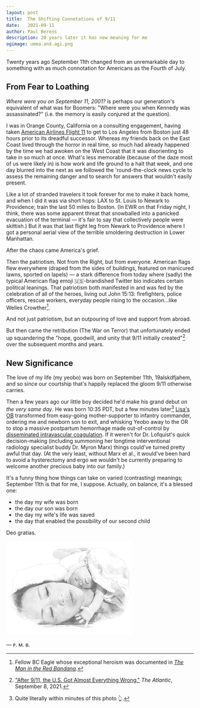 ```yaml
---
layout: post
title:	The Shifting Connotations of 9/11
date:	2021-09-11
author:	Paul Berens
description: 20 years later it has new meaning for me
ogimage: umma.and.agi.png
---
```

Twenty years ago September 11th changed from an unremarkable day to something with as much connotation for Americans as the Fourth of July.

## From Fear to Loathing

*Where were you on September 11, 2001?* is perhaps our generation's equivalent of what was for Boomers: "Where were you when Kennedy was assassinated?" (i.e. the memory is easily conjured at the question).

I was in Orange County, California on a consulting engagement, having taken [American Airlines Flight 11](https://en.wikipedia.org/wiki/American_Airlines_Flight_11) to get to Los Angeles from Boston just 48 hours prior to its dreadful successor. Whereas my friends back on the East Coast lived through the horror in real time, so much had already happened by the time we had awoken on the West Coast that it was disorienting to take in so much at once. What's less memorable (because of the daze most of us were likely in) is how work and life ground to a halt that week, and one day blurred into the next as we followed the 'round-the-clock news cycle to assess the remaining danger and to search for answers that wouldn't easily present.

Like a lot of stranded travelers it took forever for me to make it back home, and when I did it was via short hops: LAX to St. Louis to Newark to Providence; train the last 50 miles to Boston. (In EWR on that Friday night, I think, there was some apparent threat that snowballed into a panicked evacuation of the terminal — it's fair to say that collectively people were skittish.) But it was that last flight leg from Newark to Providence where I got a personal aerial view of the terrible smoldering destruction in Lower Manhattan.

After the chaos came America's grief.

Then the patriotism. Not from the Right, but from everyone. American flags flew everywhere (draped from the sides of buildings, featured on manicured lawns, sported on lapels) — a stark difference from today where (sadly) the typical American flag emoji 🇺🇸-brandished Twitter bio indicates certain political leanings. That patriotism both manifested in and was fed by the celebration of all of the heroes, living out John 15:13: firefighters, police officers, rescue workers, everyday people rising to the occasion...like Welles Crowther[^1].

And not just patriotism, but an outpouring of love and support from abroad.

[^1]: Fellow BC Eagle whose exceptional heroism was documented in *<a href="https://www.youtube.com/watch?v=S77KYbkmjwc" target="_blank">The Man in the Red Bandana</a>*.

But then came the retribution (The War on Terror) that unfortunately ended up squandering the "hope, goodwill, and unity that 9/11 initially created"[^2] over the subsequent months and years.

[^2]: <a href="https://www.theatlantic.com/ideas/archive/2021/09/after-911-everything-wrong-war-terror/620008/" target="_blank">"After 9/11, the U.S. Got Almost Everything Wrong,"</a> *The Atlantic*, September 8, 2021.

## New Significance

The love of my life (my yeobo) was born on September 11th, 19alskdfjahem, and so since our courtship that's happily replaced the gloom 9/11 otherwise carries.

Then a few years ago our little boy decided he'd make his grand debut *on the very same day*. He was born 10:35 PDT, but a few minutes later[^3] [Lisa's OB](https://doctors.adventisthealth.org/provider/Frederica+S+Lofquist/1343074) transformed from easy-going mother-supporter to infantry commander, ordering me and newborn son to exit, and whisking Yeobo away to the OR to stop a massive postpartum hemorrhage made out-of-control by [disseminated intravascular coagulation](https://www.ncbi.nlm.nih.gov/pmc/articles/PMC8747805/). If it weren't for Dr. Lofquist's quick decision-making (including summoning her longtime interventional radiology specialist buddy Dr. Myron Marx) things could've turned pretty awful that day. (At the very least, without Marx et al., it would've been hard to avoid a hysterectomy and ergo we wouldn't be currently preparing to welcome another precious baby into our family.)

[^3]: Quite literally within minutes of this photo 👆.

It's a funny thing how things can take on varied (contrasting) meanings; September 11th is that for me, I suppose. Actually, on balance, it's a blessed one:
- the day my wife was born
- the day our son was born
- the day my wife's life was saved
- the day that enabled the possibility of our second child

Deo gratias.

![Umma and agi](/assets/og/umma.and.agi.png)

— ᴘ. ᴍ. ʙ.